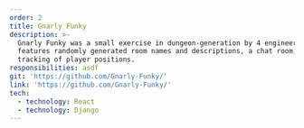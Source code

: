 ```yaml
---
order: 2
title: Gnarly Funky
description: >-
  Gnarly Funky was a small exercise in dungeon-generation by 4 engineers. It
  features randomly generated room names and descriptions, a chat room, and
  tracking of player positions.
responsibilities: asdf
git: 'https://github.com/Gnarly-Funky/'
link: 'https://github.com/Gnarly-Funky/'
tech:
  - technology: React
  - technology: Django
---
```


